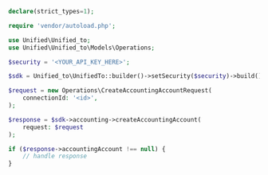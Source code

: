 <!-- Start SDK Example Usage [usage] -->
```php
declare(strict_types=1);

require 'vendor/autoload.php';

use Unified\Unified_to;
use Unified\Unified_to\Models\Operations;

$security = '<YOUR_API_KEY_HERE>';

$sdk = Unified_to\UnifiedTo::builder()->setSecurity($security)->build();

$request = new Operations\CreateAccountingAccountRequest(
    connectionId: '<id>',
);

$response = $sdk->accounting->createAccountingAccount(
    request: $request
);

if ($response->accountingAccount !== null) {
    // handle response
}
```
<!-- End SDK Example Usage [usage] -->
